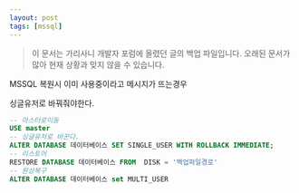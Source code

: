 ```yaml
---
layout: post
tags: [mssql]
---
```


> 이 문서는 가리사니 개발자 포럼에 올렸던 글의 백업 파일입니다.
오래된 문서가 많아 현재 상황과 맞지 않을 수 있습니다.


MSSQL 복원시 이미 사용중이라고 메시지가 뜨는경우

싱글유저로 바꿔줘야한다.
``` sql
-- 마스터로이동
USE master
-- 싱글유저로 바꾼다.
ALTER DATABASE 데이터베이스 SET SINGLE_USER WITH ROLLBACK IMMEDIATE;
-- 리스토어
RESTORE DATABASE 데이터베이스 FROM  DISK = '백업파일경로'
-- 원상복구
ALTER DATABASE 데이터베이스 set MULTI_USER
```